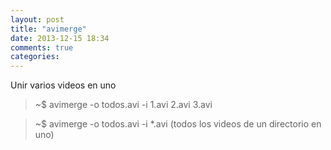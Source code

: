 ```yaml
---
layout: post
title: "avimerge"
date: 2013-12-15 18:34
comments: true
categories: 
---
```

Unir varios videos en uno

>~$ avimerge -o todos.avi -i 1.avi 2.avi 3.avi

>~$ avimerge -o todos.avi -i *.avi  (todos los videos de un directorio en uno)

